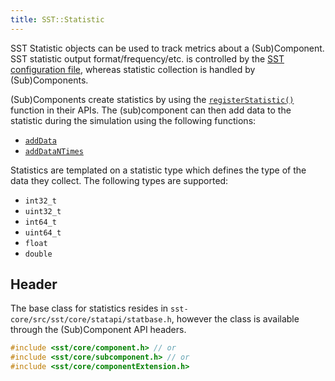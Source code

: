 ```yaml
---
title: SST::Statistic
---
```


SST Statistic objects can be used to track metrics about a (Sub)Component. SST statistic output format/frequency/etc. is controlled by the [SST configuration file](../../config/stats/overview), whereas statistic collection is handled by (Sub)Components. 

(Sub)Components create statistics by using the [`registerStatistic()`](../component/stat/registerStatistic) function in their APIs. The (sub)component can then add data to the statistic during the simulation using the following functions:
* [`addData`](addData)
* [`addDataNTimes`](addDataNTimes)

Statistics are templated on a statistic type which defines the type of the data they collect. The following types are supported:
* `int32_t`
* `uint32_t`
* `int64_t`
* `uint64_t`
* `float`
* `double`

## Header
The base class for statistics resides in `sst-core/src/sst/core/statapi/statbase.h`, however the class is available through the (Sub)Component API headers.
```cpp
#include <sst/core/component.h> // or
#include <sst/core/subcomponent.h> // or
#include <sst/core/componentExtension.h>
```